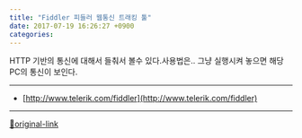 ```yaml
---
title: "Fiddler 피들러 웹통신 트래킹 툴"
date: 2017-07-19 16:26:27 +0900
categories: 
---
```

  

HTTP 기반의 통신에 대해서 들춰서 볼수 있다.사용법은.. 그냥 실행시켜 놓으면 해당 PC의 통신이 보인다.
  
  






***
+ [http://www.telerik.com/fiddler](http://www.telerik.com/fiddler)


***
[🔗original-link](http://www.mins01.com/mh/tech/read/1095)